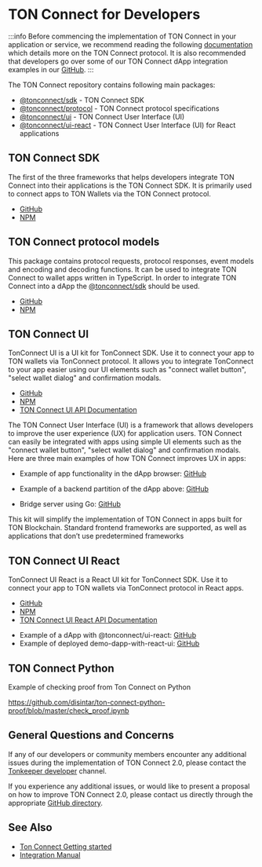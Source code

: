 # TON Connect for Developers

:::info
Before commencing the implementation of TON Connect in your application or service, we recommend reading the following [documentation](https://github.com/ton-blockchain/ton-connect#protocol-specifications) which details more on the TON Connect protocol. It is also recommended that developers go over some of our TON Connect dApp integration examples in our [GitHub](https://github.com/ton-connect/demo-dapp).
:::

The TON Connect repository contains following main packages:

- [@tonconnect/sdk](/develop/dapps/ton-connect/developers#ton-connect-sdk)  - TON Connect SDK
- [@tonconnect/protocol](/develop/dapps/ton-connect/developers#ton-connect-protocol-models) - TON Connect protocol specifications
- [@tonconnect/ui](/develop/dapps/ton-connect/developers#ton-connect-ui) - TON Connect User Interface (UI)
- [@tonconnect/ui-react](/develop/dapps/ton-connect/developers#ton-connect-ui-react) - TON Connect User Interface (UI) for React applications

## TON Connect SDK

The first of the three frameworks that helps developers integrate TON Connect into their applications is the TON Connect SDK. It is primarily used to connect apps to TON Wallets via the TON Connect protocol.

- [GitHub](https://github.com/ton-connect/sdk/tree/main/packages/sdk)
- [NPM](https://www.npmjs.com/package/@tonconnect/sdk)

## TON Connect protocol models

This package contains protocol requests, protocol responses, event models and encoding and decoding functions. It can be used to integrate TON Connect to wallet apps written in TypeScript. In order to integrate TON Connect into a dApp the [@tonconnect/sdk](https://www.npmjs.com/package/@tonconnect/sdk) should be used.

- [GitHub](https://github.com/ton-connect/sdk/tree/main/packages/protocol)
- [NPM](https://www.npmjs.com/package/@tonconnect/protocol)


## TON Connect UI

TonConnect UI is a UI kit for TonConnect SDK. Use it to connect your app to TON wallets via TonConnect protocol. It allows you to integrate TonConnect to your app easier using our UI elements such as "connect wallet button", "select wallet dialog" and confirmation modals.

- [GitHub](https://github.com/ton-connect/sdk/tree/main/packages/ui)
- [NPM](https://www.npmjs.com/package/@tonconnect/ui)
- [TON Connect UI API Documentation](https://ton-connect.github.io/sdk/modules/_tonconnect_ui.html)


The TON Connect User Interface (UI) is a framework that allows developers to improve the user experience (UX) for application users. TON Connect can easily be integrated with apps using simple UI elements such as the "connect wallet button", "select wallet dialog" and confirmation modals. Here are three main examples of how TON Connect improves UX in apps:

* Example of app functionality in the dApp browser: [GitHub](https://ton-connect.github.io/demo-dapp/)

* Example of a backend partition of the dApp above: [GitHub](https://github.com/ton-connect/demo-dapp-backend)

* Bridge server using Go: [GitHub](https://github.com/ton-connect/bridge)


This kit will simplify the implementation of TON Connect in apps built for TON Blockchain. Standard frontend frameworks are supported, as well as applications that don’t use predetermined frameworks

## TON Connect UI React

TonConnect UI React is a React UI kit for TonConnect SDK. Use it to connect your app to TON wallets via TonConnect protocol in React apps.

- [GitHub](https://github.com/ton-connect/sdk/tree/main/packages/ui-react)
- [NPM](https://www.npmjs.com/package/@tonconnect/ui-react)
- [TON Connect UI React API Documentation](https://ton-connect.github.io/sdk/modules/_tonconnect_ui_react.html)

* Example of a dApp with @tonconnect/ui-react: [GitHub](https://github.com/ton-connect/demo-dapp-with-react-ui)
* Example of deployed demo-dapp-with-react-ui: [GitHub](https://ton-connect.github.io/demo-dapp-with-react-ui/)

## TON Connect Python

Example of checking proof from Ton Connect on Python

https://github.com/disintar/ton-connect-python-proof/blob/master/check_proof.ipynb

## General Questions and Concerns

If any of our developers or community members encounter any additional issues during the implementation of TON Connect 2.0, please contact the [Tonkeeper developer](https://t.me/tonkeeperdev) channel.

If you experience any additional issues, or would like to present a proposal on how to improve TON Connect 2.0, please contact us directly through the appropriate [GitHub directory](https://github.com/ton-connect/).

## See Also

* [Ton Connect Getting started](https://github.com/ton-connect/sdk/tree/main/packages/sdk)
* [Integration Manual](/develop/dapps/ton-connect/integration)
